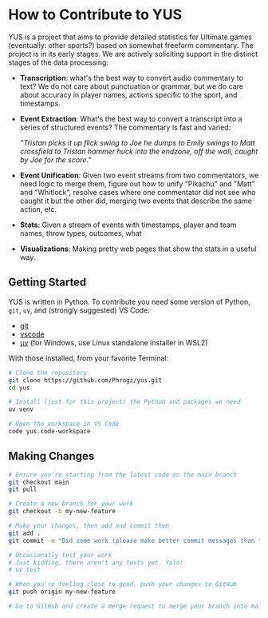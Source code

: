 # How to Contribute to YUS

YUS is a project that aims to provide detailed statistics for Ultimate games (eventually: other sports?) based on
somewhat freeform commentary. The project is in its early stages. We are actively soliciting support in the distinct
stages of the data processing:

* **Transcription**: what's the best way to convert audio commentary to text? We do not care about punctuation or grammar,
  but we do care about accuracy in player names, actions specific to the sport, and timestamps.

* **Event Extraction**: What's the best way to convert a transcript into a series of structured events?
  The commentary is fast and varied:

  _"Tristan picks it up flick swing to Joe he dumps to Emily swings to Matt crossfield to Tristan hammer huck into the_
  _endzone, off the wall, caught by Joe for the score."_

* **Event Unification**: Given two event streams from two commentators, we need logic to merge them, figure out how to
  unify "Pikachu" and "Matt" and "Whitlock", resolve cases where one commentator did not see who caught it but the other
  did, merging two events that describe the same action, etc.

* **Stats**: Given a stream of events with timestamps, player and team names, throw types, outcomes, what

* **Visualizations**: Making pretty web pages that show the stats in a useful way.

## Getting Started

YUS is written in Python. To contribute you need some version of Python, `git`, `uv`, and (strongly suggested) VS Code:

* [git](https://git-scm.com/downloads)
* [vscode](https://code.visualstudio.com/Download)
* [uv](https://docs.astral.sh/uv/getting-started/installation/) (for Windows, use Linux standalone installer in WSL2)

With those installed, from your favorite Terminal:

```bash
# Clone the repository
git clone https://github.com/Phrogz/yus.git
cd yus

# Install (just for this project) the Python and packages we need
uv venv

# Open the workspace in VS Code
code yus.code-workspace
```

## Making Changes

```bash
# Ensure you're starting from the latest code on the main branch
git checkout main
git pull

# Create a new branch for your work
git checkout -b my-new-feature

# Make your changes, then add and commit them
git add .
git commit -m "Did some work (please make better commit messages than this)"

# Occasionally test your work
# Just kidding, there aren't any tests yet. Yolo!
# uv test

# When you're feeling close to good, push your changes to GitHub
git push origin my-new-feature

# Go to GitHub and create a merge request to merge your branch into main
```
